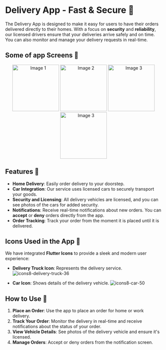 # Delivery App - Fast & Secure 🚚

The Delivery App is designed to make it easy for users to have their orders delivered directly to their homes. With a focus on **security** and **reliability**, our licensed drivers ensure that your deliveries arrive safely and on time. You can also monitor and manage your delivery requests in real-time.

## Some of app Screens 🎨

<p align="center">
  <img src="https://github.com/user-attachments/assets/0073242a-78b4-4d05-a988-f3f2c4d31340" alt="Image 1" width="150"/>
  <img src="https://github.com/user-attachments/assets/67cc0be9-313d-4b1b-8a2f-6c38f508c793" alt="Image 2" width="150"/>
  <img src="https://github.com/user-attachments/assets/9540a2fc-d148-4354-a123-7c65813d8511" alt="Image 3" width="150"/>
  <img src="https://github.com/user-attachments/assets/6f6bbc10-1da4-4f9b-b4ae-dfe3a13d0c30" alt="Image 3" width="150"/>
</p>

## Features 🚀

- **Home Delivery**: Easily order delivery to your doorstep.
- **Car Integration**: Our service uses licensed cars to securely transport your goods.
- **Security and Licensing**: All delivery vehicles are licensed, and you can see photos of the cars for added security.
- **Notifications**: Receive real-time notifications about new orders. You can **accept** or **deny** orders directly from the app.
- **Order Tracking**: Track your order from the moment it is placed until it is delivered.

## Icons Used in the App 🎨

We have integrated **Flutter Icons** to provide a sleek and modern user experience:

- **Delivery Truck Icon**: Represents the delivery service.![icons8-delivery-truck-36](https://github.com/user-attachments/assets/cc77bd22-4638-4c50-abb3-4ad6cc4ef7d5)

- **Car Icon**: Shows details of the delivery vehicle.
![icons8-car-50](https://github.com/user-attachments/assets/2a8b5040-919a-4f70-93c2-5f12f655afff)


## How to Use 📱

1. **Place an Order**: Use the app to place an order for home or work delivery.
2. **Track Your Order**: Monitor the delivery in real-time and receive notifications about the status of your order.
3. **View Vehicle Details**: See photos of the delivery vehicle and ensure it's licensed.
4. **Manage Orders**: Accept or deny orders from the notification screen.


